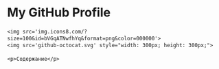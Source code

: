 <html lang="en">
<head>
    <meta charset="UTF-8">
    <meta name="viewport" content="width=device-width, initial-scale=1.0">
    <title>GitHub Profile Header</title>
    <link rel="stylesheet" href="styles.css">
    <link rel="icon" href="/github-icon-2.svg">
</head>
<body>

<div class="header">
    <h1>My GitHub Profile</h1>

    <img src='img.icons8.com/?size=100&id=bVGqATNwfhYq&format=png&color=000000'>
    <img src='github-octocat.svg' style="width: 300px; height: 300px;">
    
    <p>Содержание</p>
</div>

</body>
</html>
